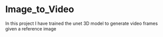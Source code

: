 # Image_to_Video
In this project I have trained the unet 3D model to generate video frames given a reference image
